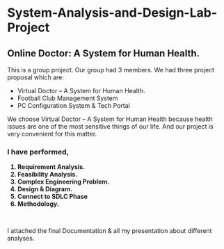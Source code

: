 # System-Analysis-and-Design-Lab-Project

<h2>Online Doctor: A System for Human Health.</h2>
<p>This is a group project. Our group had 3 members. We had three project proposal which are:</p>
<ul>
  <li>Virtual Doctor – A System for Human Health.</li>
  <li>Football Club Management System </li>
  <li>PC Configuration System & Tech Portal</li>
</ul>
<p>We choose Virtual Doctor – A System for Human Health because health issues are one of the most sensitive things of our life. And our project is very convenient for this matter.</p>
<h3>I have performed,</h3>
<ol>
  <b>
  <li>Requirement Analysis.</li>
  <li>Feasibility Analysis.</li>
  <li>Complex Engineering Problem.</li>
  <li>Design & Diagram.</li>
  <li>Connect to SDLC Phase</li>
  <li>Methodology.</li>
  </b>  
</ol>  
<br/>
  <p>I attached the final Documentation & all my presentation about different analyses.</p>

